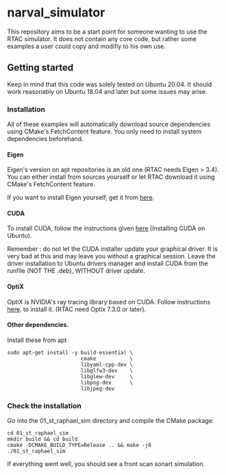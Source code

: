 # narval_simulator

This repository aims to be a start point for someone wanting to use the RTAC
simulator. It does not contain any core code, but rather some examples a user
could copy and  modifiy to his own use.

## Getting started

Keep in mind that this code was solely tested on Ubuntu 20.04. It should work
reasonably on Ubuntu 18.04 and later but some issues may arise.

### Installation

All of these examples will automatically download source dependencies using
CMake's FetchContent feature. You only need to install system dependencies
beforehand.

#### Eigen

Eigen's version on apt repositories is an old one (RTAC needs Eigen > 3.4). You
can either install from sources yourself or let RTAC download it using CMake's
FetchContent feature.

If you want to install Eigen yourself, get it from
[here](https://gitlab.com/libeigen/eigen).

#### CUDA

To install CUDA, follow the instructions given
[here](https://github.com/ENSTABretagneRobotics/rtac_base) (Installing CUDA on
Ubuntu).

Remember : do not let the CUDA installer update your graphical driver. It is
very bad at this and may leave you without a graphical session. Leave the driver
installation to Ubuntu drivers manager and install CUDA from the runfile (NOT
THE .deb), WITHOUT driver update.

#### OptiX

OptiX is NVIDIA's ray tracing library based on CUDA. Follow instructions
[here](https://github.com/ENSTABretagneRobotics/rtac_base).  to install it.
(RTAC need Optix 7.3.0 or later).

#### Other dependencies.

Install these from apt

```
sudo apt-get install -y build-essential \
                        cmake           \
                        libyaml-cpp-dev \
                        libglfw3-dev    \
                        libglew-dev     \
                        libpng-dev      \
                        libjpeg-dev
```

### Check the installation

Go into the 01_st_raphael_sim directory and compile the CMake package:

```
cd 01_st_raphael_sim
mkdir build && cd build
cmake -DCMAKE_BUILD_TYPE=Release .. && make -j8
./01_st_raphael_sim
```
If everything went well, you should see a front scan sonart simulation.


